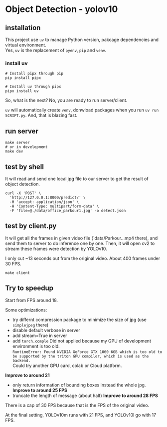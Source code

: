 # Object Detection - yolov10

## installation

This project use `uv` to manage Python version, pakcage dependencies and virtual environment.  
Yes, `uv` is the replacement of `pyenv`, `pip` and `venv`.

### install uv

```shell
# Install pipx through pip
pip install pipx

# Install uv through pipx
pipx install uv
```

So, what is the next? No, you are ready to run server/client.

`uv` will automatically create `venv`, donwload packages when you run `uv run SCRIPT.py`. And, that is blazing fast.

## run server

```shell
make server
# or in development
make dev
```

## test by shell

It will read and send one local jpg file to our server to get the result of object detection.

```shell
curl -X 'POST' \
  'http://127.0.0.1:8000/predict/' \
  -H 'accept: application/json' \
  -H 'Content-Type: multipart/form-data' \
  -F 'file=@./data/office_parkour1.jpg' -o detect.json
```

## test by client.py

It will get all the frames in given video file (`data/Parkour...mp4 there), and send them to server to do inference one by one. Then, it will open cv2 to stream these frames were detection by YOLOv10.

I only cut ~13 seconds out from the original video. About 400 frames under 30 FPS.

```shell
make client
```

## Try to speedup

Start from FPS around 18.

Some optimizations:
- try differnt compression package to minimize the size of jpg (use `simplejpeg` there)
- disable default verbose in server
- add stream=True in server
- add `torch.comple`
Did not applied because my GPU of development environment is too old.  
`RuntimeError: Found NVIDIA GeForce GTX 1060 6GB which is too old to be supported by the triton GPU compiler, which is used as the backend.`  
Could try another GPU card, colab or Cloud platform.

**Improve to around 21**

- only return information of bounding boxes instead the whole jpg.
**Improve to around 25 FPS**
- truncate the length of message (about half)
**Improve to around 28 FPS**

There is a cap of 30 FPS because that is the FPS of the original video.

At the final setting, YOLOv10m runs with 21 FPS, and YOLOv10l go with 17 FPS. 